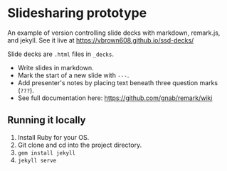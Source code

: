 # Slidesharing prototype

An example of version controlling slide decks with markdown, remark.js, and jekyll. See it live at https://vbrown608.github.io/ssd-decks/

Slide decks are `.html` files in `_decks`.

* Write slides in markdown.
* Mark the start of a new slide with `---`.
* Add presenter's notes by placing text beneath three question marks (`???`).
* See full documentation here: https://github.com/gnab/remark/wiki

## Running it locally

1. Install Ruby for your OS.
2. Git clone and cd into the project directory.
3. `gem install jekyll`
4. `jekyll serve`

